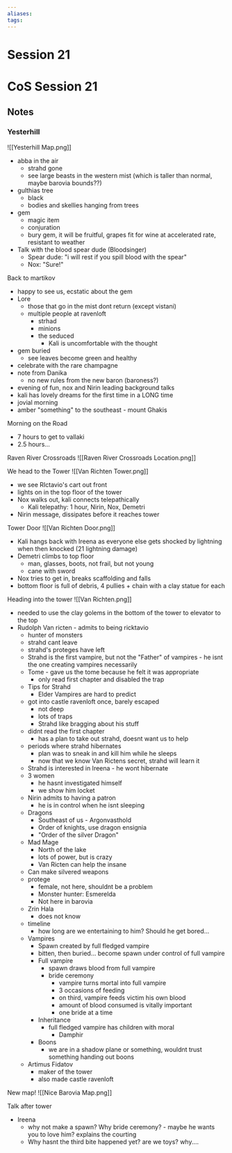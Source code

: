 ```yaml
---
aliases: 
tags: 
---
```


# Session 21
# CoS Session 21

## Notes

### Yesterhill

![[Yesterhill Map.png]]
- abba in the air
	- strahd gone
	- see large beasts in the western mist (which is taller than normal, maybe barovia bounds??)
- gulthias tree
	- black
	- bodies and skellies hanging from trees
- gem
	- magic item
	- conjuration
	- bury gem, it will be fruitful, grapes fit for wine at accelerated rate, resistant to weather
- Talk with the blood spear dude (Bloodsinger)
	- Spear dude: "i will rest if you spill blood with the spear"
	- Nox: "Sure!"

Back to martikov
- happy to see us, ecstatic about the gem
- Lore
	- those that go in the mist dont return (except vistani)
	- multiple people at ravenloft
		- strhad
		- minions
		- the seduced
			- Kali is uncomfortable with the thought
- gem buried
	- see leaves become green and healthy
- celebrate with the rare champagne 
- note from Danika
	- no new rules from the new baron (baroness?)
- evening of fun, nox and Nirin leading background talks
- kali has lovely dreams for the first time in a LONG time
- jovial morning
- amber "something" to the southeast - mount Ghakis

Morning on the Road
- 7 hours to get to vallaki
- 2.5 hours...

Raven River Crossroads
![[Raven River Crossroads Location.png]]

We head to the  Tower 
![[Van Richten Tower.png]]

- we see RIctavio's cart out front
- lights on in the top floor of the tower
- Nox walks out, kali connects telepathically
	- Kali telepathy: 1 hour, Nirin, Nox, Demetri
- Nirin message, dissipates before it reaches tower

Tower Door
![[Van Richten Door.png]]

- Kali hangs back with Ireena as everyone else gets shocked by lightning when then knocked (21 lightning damage)
- Demetri climbs to top floor
	- man, glasses, boots, not frail, but not young
	- cane with sword
- Nox tries to get in, breaks scaffolding and falls
- bottom floor is full of debris, 4 pullies + chain with a clay statue for each

Heading into the tower
![[Van Richten.png]]

- needed to use the clay golems in the bottom of the tower to elevator to the top
- Rudolph Van ricten - admits to being ricktavio
	- hunter of monsters
	- strahd cant leave
	- strahd's proteges have left
	- Strahd is the first vampire, but not the "Father" of vampires - he isnt the one creating vampires necessarily
	- Tome - gave us the tome because he felt it was appropriate
		- only read first chapter and disabled the trap
	- Tips for Strahd
		- Elder Vampires are hard to predict
	- got into castle ravenloft once, barely escaped
		- not deep
		- lots of traps
		- Strahd like bragging about his stuff
	- didnt read the first chapter
		- has a plan to take out strahd, doesnt want us to help
	- periods where strahd hibernates
		- plan was to sneak in and kill him while he sleeps
		- now that we know Van Rictens secret, strahd will learn it
	- Strahd is interested in Ireena - he wont hibernate
	- 3 women 
		- he hasnt investigated himself
		- we show him locket
	- Nirin admits to having a patron
		- he is in control when he isnt sleeping
	- Dragons
		- Southeast of us - Argonvasthold
		- Order of knights, use dragon ensignia
		- "Order of the silver Dragon"
	- Mad Mage
		- North of the lake
		- lots of power, but is crazy
		- Van Ricten can help the insane
	- Can make silvered weapons
	- protege
		- female, not here, shouldnt be a problem
		- Monster hunter: Esmerelda 
		- Not here in barovia
	- Zrin Hala
		- does not know
	- timeline
		- how long are we entertaining to him? Should he get bored...
	- Vampires
		- Spawn created by full fledged vampire
		- bitten, then buried... become spawn under control of full vampire
		- Full vampire 
			- spawn draws blood from full vampire
			- bride ceremony
				- vampire turns mortal into full vampire
				- 3 occasions of feeding
				- on third, vampire feeds victim his own blood
				- amount of blood consumed is vitally important
				- one bride at a time
		- Inheritance
			- full fledged vampire has children with moral
				- Damphir
		- Boons
			- we are in a shadow plane or something, wouldnt trust something handing out boons
	- Artimus Fidatov
		- maker of the tower
		- also made castle ravenloft

New map!
![[Nice Barovia Map.png]]

Talk after tower
- Ireena
	- why not make a spawn?  Why bride ceremony?  - maybe he wants you to love him? explains the courting
	- Why hasnt the third bite happened yet? are we toys?  why....
